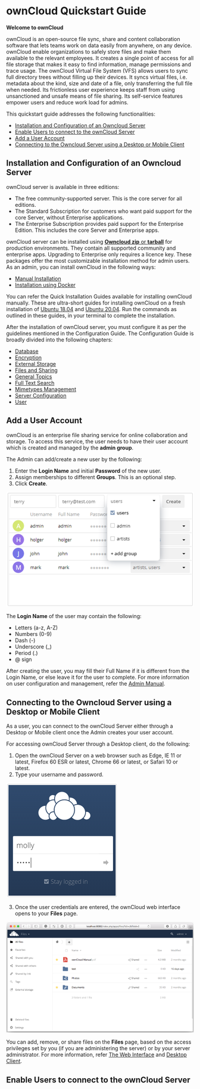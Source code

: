# ownCloud Quickstart Guide

**Welcome to ownCloud** 

ownCloud is an open-source file sync, share and content collaboration software that lets teams work on data easily from anywhere, on any device. ownCloud enable organizations to safely store files and make them available to the relevant employees. It creates a single point of access for all file storage that makes it easy to find information, manage permissions and trace usage.
The ownCloud Virtual File System (VFS) allows users to sync full directory trees without filling up their devices. It syncs virtual files, i.e. metadata about the kind, size and date of a file, only transferring the full file when needed. Its frictionless user experience keeps staff from using unsanctioned and unsafe means of file sharing. Its self-service features empower users and reduce work load for admins.

This quickstart guide addresses the following functionalities:
- [Installation and Configuration of an Owncloud Server](#installation-and-configuration-of-an-owncloud-server)
- [Enable Users to connect to the ownCloud Server](#enable-users-to-connect-to-the-owncloud-server)
- [Add a User Account](#add-a-user-account)
- [Connecting to the Owncloud Server using a Desktop or Mobile Client](#connecting-to-the-owncloud-server-using-a-desktop-or-mobile-client)

## Installation and Configuration of an Owncloud Server 
ownCloud server is available in three editions:

- The free community-supported server. This is the core server for all editions.
- The Standard Subscription for customers who want paid support for the core Server, without Enterprise applications.
- The Enterprise Subscription provides paid support for the Enterprise Edition. This includes the core Server and Enterprise apps.

ownCloud server can be installed using [**Owncloud zip** or **tarball**](https://owncloud.com/download-server/) for production environments. They contain all supported community and enterprise apps. Upgrading to Enterprise only requires a licence key. These packages offer the most customizable installation method for admin users.
As an admin, you can install ownCloud in the following ways:
- [Manual Installation](https://doc.owncloud.com/server/10.6/admin_manual/installation/manual_installation/manual_installation.html)
- [Installation using Docker](https://doc.owncloud.com/server/10.6/admin_manual/installation/docker/)

You can refer the Quick Installation Guides available for installing ownCloud manually. These are ultra-short guides for installing ownCloud on a fresh installation of [Ubuntu 18.04](https://doc.owncloud.com/server/10.6/admin_manual/installation/quick_guides/ubuntu_18_04.html) and [Ubuntu 20.04](https://doc.owncloud.com/server/10.6/admin_manual/installation/quick_guides/ubuntu_20_04.html). Run the commands as outlined in these guides, in your terminal to complete the installation. 

After the installation of ownCloud server, you must configure it as per the guidelines mentioned in the Configuration Guide. The Configuration Guide is broadly divided into the following chapters:
- [Database](https://doc.owncloud.com/server/10.6/admin_manual/configuration/database/)
- [Encryption](https://doc.owncloud.com/server/10.6/admin_manual/configuration/files/encryption/root.html)
- [External Storage](https://doc.owncloud.com/server/10.6/admin_manual/configuration/files/external_storage/)
- [Files and Sharing](https://doc.owncloud.com/server/10.6/admin_manual/configuration/files/)
- [General Topics](https://doc.owncloud.com/server/10.6/admin_manual/configuration/general_topics/)
- [Full Text Search](https://doc.owncloud.com/server/10.6/admin_manual/configuration/search/)
- [Mimetypes Management](https://doc.owncloud.com/server/10.6/admin_manual/configuration/mimetypes/)
- [Server Configuration](https://doc.owncloud.com/server/10.6/admin_manual/configuration/server/)
- [User](https://doc.owncloud.com/server/10.6/admin_manual/configuration/user/)

## Add a User Account

ownCloud is an enterprise file sharing service for online collaboration and storage. To access this service, the user needs to have their user account which is created and managed by the **admin group**.  
  
The Admin can add/create a new user by the following:
  1. Enter the **Login Name** and initial **Password** of the new user.
  2. Assign memberships to different **Groups**. This is an optional step.
  3. Click **Create**.      
           
  ![Add User](https://raw.githubusercontent.com/subhartheed/RedHat-Test.io/main/docs/newuser.png)

The **Login Name** of the user may contain the following:
- Letters (a-z, A-Z)
- Numbers (0-9)
- Dash (-)
- Underscore (_)
- Period (.)
- @ sign

After creating the user, you may fill their Full Name if it is different from the Login Name, or else leave it for the user to complete.
For more information on user configuration and management, refer the [Admin Manual](https://doc.owncloud.com/server/10.6/admin_manual/configuration/user/). 

## Connecting to the Owncloud Server using a Desktop or Mobile Client
As a user, you can connect to the ownCloud Server either through a Desktop or Mobile client once the Admin creates your user account.

For accessing ownCloud Server through a Desktop client, do the following:
1. Open the ownCloud Server on a web browser such as Edge, IE 11 or latest, Firefox 60 ESR or latest, Chrome 66 or latest, or Safari 10 or latest.
2. Type your username and password.

  ![user login](https://raw.githubusercontent.com/subhartheed/RedHat-Test.io/main/docs/userlogin.png)
  
3. Once the user credentials are entered, the ownCloud web interface opens to your **Files** page.

  ![Files Page](https://raw.githubusercontent.com/subhartheed/RedHat-Test.io/main/docs/filespage.png)
  
 You can add, remove, or share files on the **Files** page, based on the access privileges set by you (if you are administering the server) or by your server administrator. 
 For more information, refer [The Web Interface](https://doc.owncloud.com/server/10.6/user_manual/webinterface.html) and [Desktop Client](https://doc.owncloud.com/desktop/2.6/installing.html).

## Enable Users to connect to the ownCloud Server
